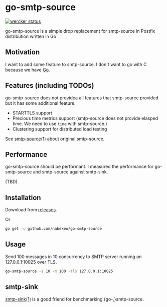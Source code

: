 # go-smtp-source

[![wercker status](https://app.wercker.com/status/0d12a3d5376d3b6488247867269f2302/m "wercker status")](https://app.wercker.com/project/bykey/0d12a3d5376d3b6488247867269f2302)

go-smtp-source is a simple drop replacement for smtp-source in Postfix distribution written in Go

## Motivation

I want to add some feature to smtp-source. I don't want to go with C because we have [Go](http://golang.org).

## Features (including TODOs)

go-smtp-source does not providea all features that smtp-source provided but it has some additional feature.

- STARTTLS support
- Precious time metrics support (smtp-source does not provide elasped time. We need to use `time` with smtp-source.)
- Clustering support for distributed load testing

See [smtp-source(1)](http://www.postfix.org/smtp-source.1.html) about original smtp-source.

## Performance

go-smtp-source should be performant.
I measured the performance for go-smtp-source and smtp-source against smtp-sink.

(TBD)

## Installation

Download from [releases](https://github.com/nabeken/go-smtp-source/releases).

Or

```sh
go get -u github.com/nabeken/go-smtp-source
```

## Usage

Send 100 messages in 10 concurrency to SMTP server running on 127.0.0.1:10025 over TLS.

```sh
go-smtp-source -s 10 -m 100 -tls 127.0.0.1:10025
```

## smtp-sink

[smtp-sink(1)](http://www.postfix.org/smtp-sink.1.html) is a good friend for benchmarking {go-,}smtp-source.
